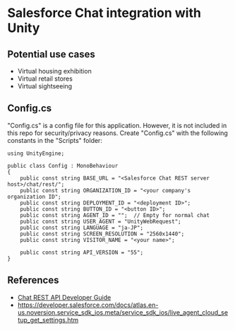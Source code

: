 # Salesforce Chat integration with Unity

## Potential use cases

- Virtual housing exhibition
- Virtual retail stores
- Virtual sightseeing

## Config.cs

"Config.cs" is a config file for this application. However, it is not included in this repo for security/privacy reasons. Create "Config.cs" with the following constants in the "Scripts" folder:

```
using UnityEngine;

public class Config : MonoBehaviour
{
    public const string BASE_URL = "<Salesforce Chat REST server host>/chat/rest/";
    public const string ORGANIZATION_ID = "<your company's organization ID";
    public const string DEPLOYMENT_ID = "<deployment ID>";
    public const string BUTTON_ID = "<button ID>";
    public const string AGENT_ID = "";  // Empty for normal chat
    public const string USER_AGENT = "UnityWebRequest";
    public const string LANGUAGE = "ja-JP";
    public const string SCREEN_RESOLUTION = "2560x1440";
    public const string VISITOR_NAME = "<your name>";

    public const string API_VERSION = "55";
}
```

## References

- [Chat REST API Developer Guide](https://resources.docs.salesforce.com/240/latest/en-us/sfdc/pdf/chat_rest.pdf)
- https://developer.salesforce.com/docs/atlas.en-us.noversion.service_sdk_ios.meta/service_sdk_ios/live_agent_cloud_setup_get_settings.htm
